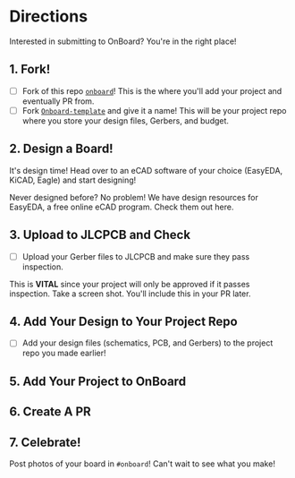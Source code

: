 # Directions
Interested in submitting to OnBoard? You're in the right place!

## 1. Fork!
- [ ] Fork of this repo [`onboard`](https://github.com/hackclub/OnBoard/)! This is the where you'll add your project and eventually PR from.
- [ ] Fork [`Onboard-template`](https://github.com/hackclub/OnBoard-template/) and give it a name! This will be your project repo where you store your design files, Gerbers, and budget.

## 2. Design a Board!
It's design time! Head over to an eCAD software of your choice (EasyEDA, KiCAD, Eagle) and start designing!

Never designed before? No problem! We have design resources for EasyEDA, a free online eCAD program. Check them out here.

## 3. Upload to JLCPCB and Check
- [ ] Upload your Gerber files to JLCPCB and make sure they pass inspection. 

This is **VITAL** since your project will only be approved if it passes inspection. Take a screen shot. You'll include this in your PR later.

## 4. Add Your Design to Your Project Repo
- [ ] Add your design files (schematics, PCB, and Gerbers) to the project repo you made earlier!

## 5. Add Your Project to OnBoard


## 6. Create A PR


## 7. Celebrate!
Post photos of your board in `#onboard`! Can't wait to see what you make!


